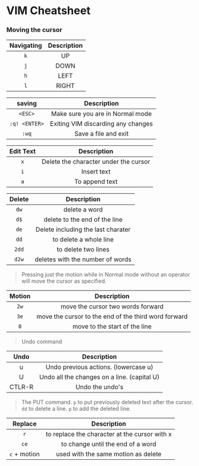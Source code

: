 # VIM Cheatsheet

### Moving the cursor

| Navigating | Description |
| :--------: | :---------: |
|    `k`     |     UP      |
|    `j`     |    DOWN     |
|    `h`     |    LEFT     |
|    `l`     |    RIGHT    |

|    saving     |            Description             |
| :-----------: | :--------------------------------: |
|    `<ESC>`    |  Make sure you are in Normal mode  |
| `:q! <ENTER>` | Exiting VIM discarding any changes |
|     `:wq`     |        Save a file and exit        |

| Edit Text |              Description              |
| :-------: | :-----------------------------------: |
|    `x`    | Delete the character under the cursor |
|    `i`    |              Insert text              |
|    `a`    |            To append text             |

| Delete |            Description             |
| :----: | :--------------------------------: |
|  `dw`  |           delete a word            |
|  `d$`  |   delete to the end of the line    |
|  `de`  | Delete including the last charater |
|  `dd`  |       to delete a whole line       |
| `2dd`  |        to delete two lines         |
| `d2w`  |  deletes with the number of words  |

> Pressing just the motion while in Normal mode without an operator will move the cursor as specified.

| Motion |                     Description                      |
| :----: | :--------------------------------------------------: |
|  `2w`  |          move the cursor two words forward           |
|  `3e`  | move the cursor to the end of the third word forward |
|  `0`   |            move to the start of the line             |

> Undo command

| Undo |                     Description                      |
| :----: | :--------------------------------------------------: |
| u | Undo previous actions. (lowercase u) |
| U | Undo all the changes on a line. (capital U) |
| CTLR-R | Undo the undo's |

> The PUT command. `p` to put previously deleted text after the cursor. `dd` to delete a line. `p` to add the deleted line.

| Replace | Description |
| :----: | :--------------------------------------------------: |
| `r` | to replace the character at the cursor with x |
| `ce` | to change until the end of a word |
| `c` + motion | used with the same motion as delete |

